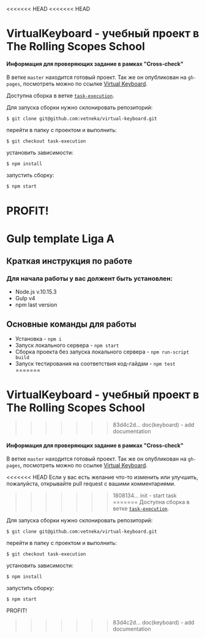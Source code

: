 <<<<<<< HEAD
<<<<<<< HEAD
# VirtualKeyboard - учебный проект в The Rolling Scopes School

#### Информация для проверяющих задание в рамках "Cross-check"
В ветке `master` находится готовый проект. Так же он опубликован на `gh-pages`, посмотреть можно по ссылке [Virtual Keyboard](https://vetneka.github.io/virtual-keyboard/).

Доступна сборка в ветке [`task-execution`](https://github.com/vetneka/virtual-keyboard/tree/task-execution). 

Для запуска сборки нужно склонировать репозиторий:
```
$ git clone git@github.com:vetneka/virtual-keyboard.git
```
перейти в папку с проектом и выполнить:
```
$ git checkout task-execution
```
установить зависимости:
```
$ npm install
```
запустить сборку:
```
$ npm start
```
PROFIT!
=======
# Gulp template Liga A
## Краткая инструкция по работе
### Для начала работы у вас должент быть установлен:
* Node.js v.10.15.3
* Gulp v4
* npm last version
## Основные команды для работы
* Установка - `npm i`
* Запуск локального сервера - `npm start`
* Сборка проекта без запуска локального сервера - `npm run-script build`
* Запуск тестирования на соответствия код-гайдам - `npm test`
=======
# VirtualKeyboard - учебный проект в The Rolling Scopes School
>>>>>>> 83d4c2d... doc(keyboard) - add documentation

#### Информация для проверяющих задание в рамках "Cross-check"
В ветке `master` находится готовый проект. Так же он опубликован на `gh-pages`, посмотреть можно по ссылке [Virtual Keyboard](https://vetneka.github.io/virtual-keyboard/).

<<<<<<< HEAD
Если у вас есть желание что-то изменить или улучшить, пожалуйста, открывайте pull request с вашими комментариями.
>>>>>>> 1808134... init - start task
=======
Доступна сборка в ветке [`task-execution`](https://github.com/vetneka/virtual-keyboard/tree/task-execution). 

Для запуска сборки нужно склонировать репозиторий:
```
$ git clone git@github.com:vetneka/virtual-keyboard.git
```
перейти в папку с проектом и выполнить:
```
$ git checkout task-execution
```
установить зависимости:
```
$ npm install
```
запустить сборку:
```
$ npm start
```
PROFIT!
>>>>>>> 83d4c2d... doc(keyboard) - add documentation
